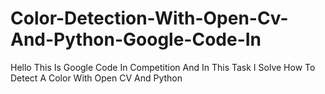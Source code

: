 # Color-Detection-With-Open-Cv-And-Python-Google-Code-In
Hello This Is Google Code In Competition And In This Task I Solve How To Detect A Color With Open CV And Python
